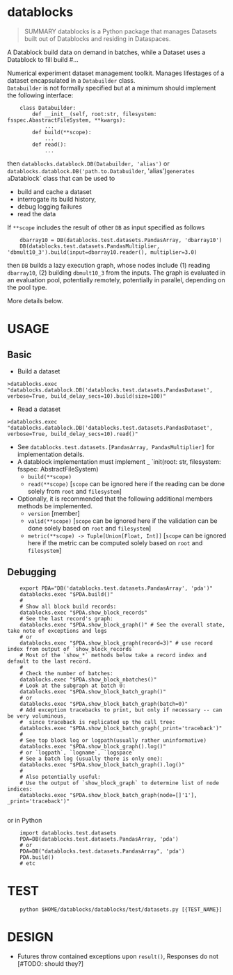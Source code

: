 # datablocks
> SUMMARY 
datablocks is a Python package that manages Datasets built out of Datablocks and residing in Dataspaces.

A Datablock build data on demand in batches, while a Dataset uses a Datablock to fill build #...


Numerical experiment dataset management toolkit.
Manages lifestages of a dataset encapsulated in a `Databuilder` class.  
`Databuilder` is not formally specified but at a minimum should implement the following interface:
```
    class Databuilder:
        def __init__(self, root:str, filesystem: fsspec.AbastractFileSystem, **kwargs):
            ...
        def build(**scope):
            ...
        def read():
            ...
```
then `datablocks.datablock.DB(Databuilder, 'alias')` or `datablocks.datablock.DB('path.to.Databuilder`, 'alias')`
generates a `Datablock` class that can be used to 
* build and cache a dataset
* interrogate its build history, 
* debug logging failures
* read the data

If `**scope` includes the result of other `DB` as input specified as follows
```
    dbarray10 = DB(datablocks.test.datasets.PandasArray, 'dbarray10')
    DB(datablocks.test.datasets.PandasMultiplier, 'dbmult10_3').build(input=dbarray10.reader(), multiplier=3.0)
```
then `DB` builds a lazy execution graph, whose nodes include (1) reading `dbarray10`, (2) building `dbmult10_3` from the inputs.
The graph is evaluated in an evaluation pool, potentially remotely, potentially in parallel, depending on the pool type.

More details below.

# USAGE
## Basic
* Build a dataset 
```
>datablocks.exec "datablocks.datablock.DB('datablocks.test.datasets.PandasDataset', verbose=True, build_delay_secs=10).build(size=100)"
```
* Read a dataset
```
>datablocks.exec "datablocks.datablock.DB('datablocks.test.datasets.PandasDataset', verbose=True, build_delay_secs=10).read()"
```


* See `datablocks.test.datasets.[PandasArray, PandasMultiplier]` for implementation details.
* A datablock implementation must implement 
    _ `init(root: str, filesystem: fsspec: AbstractFileSystem)
    - `build(**scope)`
    - `read(**scope)` [`scope` can be ignored here if the reading can be done solely from `root` and `filesystem`]
* Optionally, it is recommended that the following additional members methods be implemented.
    - `version` [member]
    - `valid(**scope)` [`scope` can be ignored here if the validation can be done solely based on `root` and `filesystem`]
    - `metric(**scope) -> Tuple[Union[Float, Int]]` [`scope` can be ignored here if the metric can be computed solely based on `root` and `filesystem`]

## Debugging
```
    export PDA="DB('datablocks.test.datasets.PandasArray', 'pda')" 
    datablocks.exec "$PDA.build()"
    #
    # Show all block build records:
    datablocks.exec "$PDA.show_block_records"
    # See the last record's graph:
    datablocks.exec "$PDA.show_block_graph()" # See the overall state, take note of exceptions and logs
    # or
    datablocks.exec "$PDA.show_block_graph(record=3)" # use record index from output of `show_block_records`
    # Most of the `show_*` methods below take a record index and default to the last record.
    #
    # Check the number of batches:
    datablocks.exec "$PDA.show_block_nbatches()"
    # Look at the subgraph at batch 0:
    datablocks.exec "$PDA.show_block_batch_graph()"
    # or
    datablocks.exec "$PDA.show_block_batch_graph(batch=0)"
    # Add exception tracebacks to print, but only if necessary -- can be very voluminous, 
    #  since traceback is replicated up the call tree:
    datablocks.exec "$PDA.show_block_batch_graph(_print='traceback')"
    #
    # See top block log or logpath(usually rather uninformative)
    datablocks.exec "$PDA.show_block_graph().log()"
    # or `logpath`, `logname`, `logspace`
    # See a batch log (usually there is only one):
    datablocks.exec "$PDA.show_block_batch_graph().log()"
    #
    # Also potentially useful:
    # Use the output of `show_block_graph` to determine list of node indices:
    datablocks.exec "$PDA.show_block_batch_graph(node=[]'1'], _print='traceback')" 
    
```
or in Python
```
    import datablocks.test.datasets
    PDA=DB(datablocks.test.datasets.PandasArray, 'pda')
    # or
    PDA=DB("datablocks.test.datasets.PandasArray", 'pda')
    PDA.build()
    # etc
```
# TEST
```
    python $HOME/datablocks/datablocks/test/datasets.py [{TEST_NAME}]
```
# DESIGN
* Futures throw contained exceptions upon `result()`, Responses do not [#TODO: should they?]
